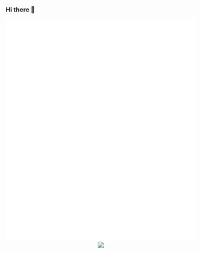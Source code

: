 ### Hi there 👋

<!--
**nora-maleki/nora-maleki** is a ✨ _special_ ✨ repository because its `README.md` (this file) appears on your GitHub profile.

Here are some ideas to get you started:

- 🔭 I’m currently working on ...
- 🌱 I’m currently learning ...
- 👯 I’m looking to collaborate on ...
- 🤔 I’m looking for help with ...
- 💬 Ask me about ...
- 📫 How to reach me: ...
- 😄 Pronouns: ...
- ⚡ Fun fact: ...
-->


<p align="center">
     <a>
        <img align="center" src="https://github.com/nora-maleki/github-stats/blob/master/generated/overview.svg"/>
    </a>
    </br>
    <a href="https://wakatime.com/@nora_maleki">
        <img align="center" src="https://github.com/nora-maleki/github-stats/blob/master/generated/languages.svg?"/>
    </a> 
    <br/>
    <a>
        <img align="center" src="http://github-readme-streak-stats.herokuapp.com?user=nora-maleki&theme=tokyonight_duo&hide_border=true"/>
    </a>
    <br/>
    <br/>
    


<!-- <a href="https://github.com/nora-maleki/github-readme-stats">
  <img align="center" src="https://github-readme-stats-one-bice.vercel.app/api/top-langs/?username=nora-maleki&langs_count=4&layout=compact&hide_border=true&hide=ShaderLab,HLSL,GLSL&include_all_commits=true&count_private=true&role=OWNER,ORGANIZATION_MEMBER,COLLABORATOR&bg_color=282a36&text_color=fdaaaa&title_color=fdaaaa" />
</a> -->


<!-- <a href="https://github.com/nora-maleki/github-readme-stats">
  <img align="center" src="https://github-readme-stats-1k8qz9i7x-nora-maleki.vercel.app/api?username=nora-maleki&?orgs=Westdrive-Workgroup,VR-EEG&theme=gruvbox&hide_border=true&bg_color=282a36&text_color=fdaaaa&title_color=fdaaaa&show_icons=true&count_private=true&include_all_commits=true&cache_seconds=1800" />
</a> -->

 
<!-- [![Nora's github streak](https://github-readme-streak-stats.herokuapp.com/?user=nora-maleki&theme=compact&background_color=282a36&text_color=fdaaaa&title_color=fdaaaa)](https://github.com/DenverCoder1/github-readme-streak-stats) -->


<!-- [![Nora's wakatime stats](https://github-readme-stats.vercel.app/api/wakatime?username=nora_maleki&langs_count=8&layout=compact&hide_border=true&bg_color=282a36&title_color=fdaaaa&text_color=fdaaaa&icon_color=fdaaaa)](https://github.com/nora-maleki/github-readme-stats) -->

